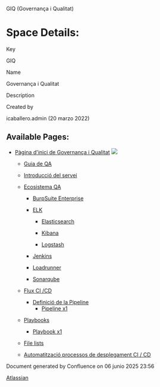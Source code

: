 GIQ (Governança i Qualitat)  

Space Details:
==============

Key

GIQ

Name

Governança i Qualitat

Description

Created by

icaballero.admin (20 marzo 2022)

  
  

Available Pages:
----------------

*   [Pàgina d'inici de Governança i Qualitat](64980748.md) ![](images/icons/contenttypes/home_page_16.png)
    
    *   [Guia de QA](Guia-de-QA_64980769.md)
    
    *   [Introducció del servei](64981002.md)
    
    *   [Ecosistema QA](Ecosistema-QA_64981005.md)
        
        *   [BurpSuite Enterprise](BurpSuite-Enterprise_64981011.md)
        
        *   [ELK](ELK_64981015.md)
            
            *   [Elasticsearch](Elasticsearch_64981017.md)
            
            *   [Kibana](Kibana_64981021.md)
            
            *   [Logstash](Logstash_64981019.md)
        
        *   [Jenkins](Jenkins_64981007.md)
        
        *   [Loadrunner](Loadrunner_64981013.md)
        
        *   [Sonarqube](Sonarqube_64981009.md)
    
    *   [Flux CI /CD](64981023.md)
        *   [Definició de la Pipeline](64981025.md)
            *   [Pipeline x1](Pipeline-x1_64981027.md)
    
    *   [Playbooks](Playbooks_64981030.md)
        *   [Playbook x1](Playbook-x1_64981032.md)
    
    *   [File lists](File-lists_64981446.md)
    
    *   [Automatització processos de desplegament CI / CD](64981447.md)

Document generated by Confluence on 06 junio 2025 23:56

[Atlassian](http://www.atlassian.com/)
